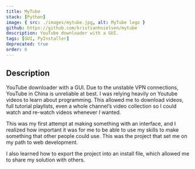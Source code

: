 ```yaml
---
title: MyTube
stack: [Python]
image: { src: ./images/mytube.jpg, alt: MyTube logo }
github: https://github.com/kristianhnielsen/mytube
description: YouTube downloader with a GUI.
tags: [GUI, PyInstaller]
deprecated: true
order: 6
---
```


## Description

YouTube downloader with a GUI. Due to the unstable VPN connections, YouTube in China is unreliable at best. I was relying heavily on Youtube videos to learn about programming. This allowed me to download videos, full tutorial playlists, even a whole channel’s video collection so I could watch and re-watch videos whenever _I_ wanted.

This was my first attempt at making something with an interface, and I realized how important it was for me to be able to use my skills to make something that other people could use. This was the project that set me on my path to web development.

I also learned how to export the project into an install file, which allowed me to share my solution with others.
